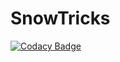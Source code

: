 # SnowTricks

[![Codacy Badge](https://api.codacy.com/project/badge/Grade/0191ddcb277d4145be39928a2526ae1f)](https://app.codacy.com/gh/Salvatica/SnowTricks?utm_source=github.com&utm_medium=referral&utm_content=Salvatica/SnowTricks&utm_campaign=Badge_Grade_Settings)
